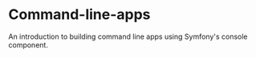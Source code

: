 # Command-line-apps
An introduction to building command line apps using Symfony's console component.
